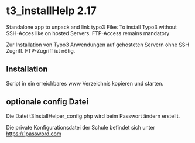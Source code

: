 # t3_installHelp 2.17
Standalone app to unpack and link typo3 Files
To install Typo3 without SSH-Acces like  on hosted Servers. FTP-Access remains mandatory

Zur Installation von Typo3 Anwendungen auf gehosteten Servern ohne SSH Zugriff. FTP-Zugriff ist nötig.

## Installation
Script in ein erreichbares www Verzeichnis kopieren und starten.

## optionale config Datei
Die Datei t3InstallHelper_config.php wird beim Passwort ändern erstellt. 

Die private Konfigurationsdatei der Schule befindet sich unter https://1password.com
